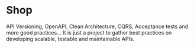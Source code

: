 # Shop


API Versioning, OpenAPI, Clean Architecture, CQRS, Acceptance tests and more good practices... It is just a project to gather best practices on developing scalable, testable and maintainable APIs.
